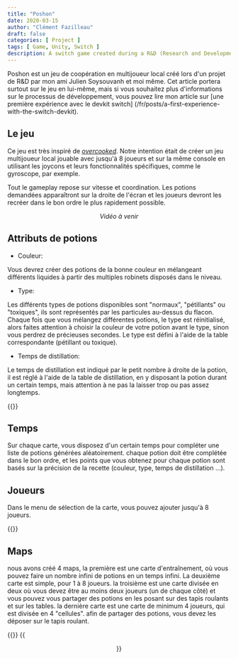 ```yaml
---
title: "Poshon"
date: 2020-03-15
author: "Clément Fazilleau"
draft: false
categories: [ Project ]
tags: [ Game, Unity, Switch ]
description: A switch game created during a R&D (Research and Development) project.
---
```


Poshon est un jeu de coopération en multijoueur local créé lors d'un projet de R&D par mon ami Julien Soysouvanh et moi même.
Cet article portera surtout sur le jeu en lui-même, mais si vous souhaitez plus d'informations sur le processus de développement, vous pouvez lire mon article sur [une première expérience avec le devkit switch] (/fr/posts/a-first-experience-with-the-switch-devkit).

## Le jeu

Ce jeu est très inspiré de [*overcooked*](http://www.ghosttowngames.com/overcooked/). Notre intention était de créer un jeu multijoueur local jouable avec jusqu'à 8 joueurs et sur la même console en utilisant les joycons et leurs fonctionnalités spécifiques, comme le gyroscope, par exemple.

Tout le gameplay repose sur vitesse et coordination. Les potions demandées apparaîtront sur la droite de l'écran et les joueurs devront les recréer dans le bon ordre le plus rapidement possible.

<div style="text-align:center;"><i>Vidéo à venir</i></div>

## Attributs de potions

- Couleur:

Vous devrez créer des potions de la bonne couleur en mélangeant différents liquides à partir des multiples robinets disposés dans le niveau.

- Type:

Les différents types de potions disponibles sont "normaux", "pétillants" ou "toxiques", ils sont représentés par les particules au-dessus du flacon. Chaque fois que vous mélangez différentes potions, le type est réinitialisé, alors faites attention à choisir la couleur de votre potion avant le type, sinon vous perdrez de précieuses secondes. Le type est défini à l'aide de la table correspondante (pétillant ou toxique).

- Temps de distillation:

Le temps de distillation est indiqué par le petit nombre à droite de la potion, il est réglé à l'aide de la table de distillation, en y disposant la potion durant un certain temps, mais attention à ne pas la laisser trop ou pas assez longtemps.

{{<zooom src = "/poshon/Interactions.png">}}

## Temps

Sur chaque carte, vous disposez d'un certain temps pour compléter une liste de potions générées aléatoirement. chaque potion doit être complétée dans le bon ordre, et les points que vous obtenez pour chaque potion sont basés sur la précision de la recette (couleur, type, temps de distillation ...).

## Joueurs

Dans le menu de sélection de la carte, vous pouvez ajouter jusqu'à 8 joueurs.

{{<zooom src = "/poshon/LevelSelect.png">}}

## Maps

nous avons créé 4 maps, la première est une carte d'entraînement, où vous pouvez faire un nombre infini de potions en un temps infini. La deuxième carte est simple, pour 1 à 8 joueurs. la troisième est une carte divisée en deux où vous devez être au moins deux joueurs (un de chaque côté) et vous pouvez vous partager des potions en les posant sur des tapis roulants et sur les tables. la dernière carte est une carte de minimum 4 joueurs, qui est divisée en 4 "cellules". afin de partager des potions, vous devez les déposer sur le tapis roulant.

{{<zooom src = "/poshon/Maps.png">}}
{{<center text="Un projet par Julien SOYSOUVANH et Clément FAZILLEAU">}}
